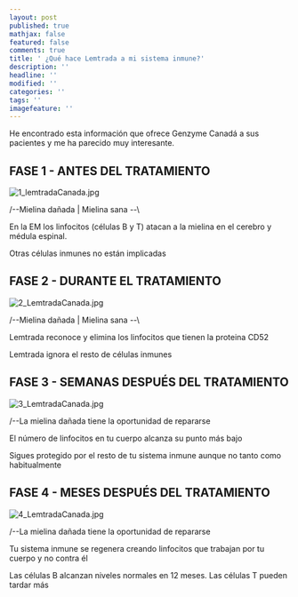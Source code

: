 ```yaml
---
layout: post
published: true
mathjax: false
featured: false
comments: true
title: ' ¿Qué hace Lemtrada a mi sistema inmune?'
description: ''
headline: ''
modified: ''
categories: ''
tags: ''
imagefeature: ''
---
```

He encontrado esta información que ofrece Genzyme Canadá a sus pacientes y me ha parecido muy interesante.


## FASE 1 - ANTES DEL TRATAMIENTO
![1_lemtradaCanada.jpg]({{site.baseurl}}/images/1_lemtradaCanada.jpg)

/--Mielina dañada | Mielina sana --\ 

En la EM los linfocitos (células B y T) atacan a la mielina en el cerebro y médula espinal.  

Otras células inmunes no están implicadas

## FASE 2 - DURANTE EL TRATAMIENTO
![2_LemtradaCanada.jpg]({{site.baseurl}}/images/2_LemtradaCanada.jpg)

/--Mielina dañada | Mielina sana --\ 

Lemtrada reconoce y elimina los linfocitos que tienen la proteina CD52  

Lemtrada ignora el resto de células inmunes

## FASE 3 - SEMANAS DESPUÉS DEL TRATAMIENTO
![3_LemtradaCanada.jpg]({{site.baseurl}}/images/3_LemtradaCanada.jpg)

/--La mielina dañada tiene la oportunidad de repararse 

El número de linfocitos en tu cuerpo alcanza su punto más bajo  

Sigues protegido por el resto de tu sistema inmune aunque no tanto como habitualmente

## FASE 4 - MESES DESPUÉS DEL TRATAMIENTO
![4_LemtradaCanada.jpg]({{site.baseurl}}/images/4_LemtradaCanada.jpg)

/--La mielina dañada tiene la oportunidad de repararse 

Tu sistema inmune se regenera creando linfocitos que trabajan por tu cuerpo y no contra él  

Las células B alcanzan niveles normales en 12 meses. Las células T pueden tardar más